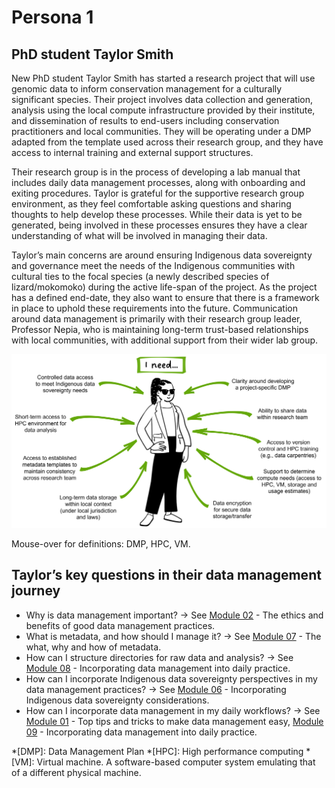 # Persona 1 

## PhD student Taylor Smith

New PhD student Taylor Smith has started a research project that will use genomic data to inform conservation management for a culturally significant species. Their project involves data collection and generation, analysis using the local compute infrastructure provided by their institute, and dissemination of results to end-users including conservation practitioners and local communities. They will be operating under a DMP adapted from the template used across their research group, and they have access to internal training and external support structures. 

Their research group is in the process of developing a lab manual that includes daily data management processes, along with onboarding and exiting procedures. Taylor is grateful for the supportive research group environment, as they feel comfortable asking questions and sharing thoughts to help develop these processes. While their data is yet to be generated, being involved in these processes ensures they have a clear understanding of what will be involved in managing their data. 

Taylor’s main concerns are around ensuring Indigenous data sovereignty and governance meet the needs of the Indigenous communities with cultural ties to the focal species (a newly described species of lizard/mokomoko) during the active life-span of the project. As the project has a defined end-date, they also want to ensure that there is a framework in place to uphold these requirements into the future. Communication around data management is primarily with their research group leader, Professor Nepia, who is maintaining long-term trust-based relationships with local communities, with additional support from their wider lab group. 

![The data management needs of PhD student Taylor Smith](../figures/Scenario1-v5.png)

Mouse-over for definitions: DMP, HPC, VM.

## Taylor’s key questions in their data management journey

* Why is data management important? -> See [Module 02](https://genomicsaotearoa.github.io/data-management-resources/modules/module02/) -  The ethics and benefits of good data management practices.
* What is metadata, and how should I manage it? -> See [Module 07](https://genomicsaotearoa.github.io/data-management-resources/modules/module07/) - The what, why and how of metadata.
* How can I structure directories for raw data and analysis? -> See [Module 08](https://genomicsaotearoa.github.io/data-management-resources/modules/module09/) - Incorporating data management into daily practice.
* How can I incorporate Indigenous data sovereignty perspectives in my data management practices? -> See [Module 06](https://genomicsaotearoa.github.io/data-management-resources/modules/module06/) - Incorporating Indigenous data sovereignty considerations.
* How can I incorporate data management in my daily workflows? -> See [Module 01](https://genomicsaotearoa.github.io/data-management-resources/modules/module01/) - Top tips and tricks to make data management easy, [Module 09](https://genomicsaotearoa.github.io/data-management-resources/modules/module09/) - Incorporating data management into daily practice.

*[DMP]: Data Management Plan
*[HPC]: High performance computing
*[VM]: Virtual machine. A software-based computer system emulating that of a different physical machine. 